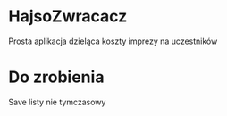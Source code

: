 # HajsoZwracacz
 Prosta aplikacja dzieląca koszty imprezy na uczestników
 # Do zrobienia
Save listy nie tymczasowy
